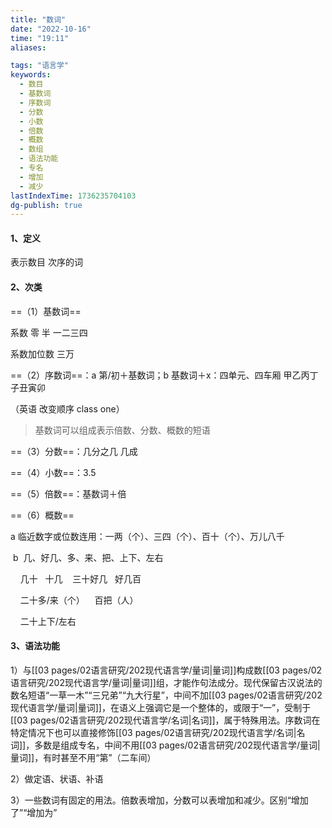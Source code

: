 ```yaml
---
title: "数词"
date: "2022-10-16"
time: "19:11"
aliases:

tags: "语言学"
keywords:
  - 数目
  - 基数词
  - 序数词
  - 分数
  - 小数
  - 倍数
  - 概数
  - 数组
  - 语法功能
  - 专名
  - 增加
  - 减少
lastIndexTime: 1736235704103
dg-publish: true
---
```

#### 1、定义

表示数目 次序的词

#### 2、次类

==（1）基数词==

系数 零 半 一二三四

系数加位数 三万

==（2）序数词==：a 第/初＋基数词；b 基数词＋x：四单元、四车厢 甲乙丙丁 子丑寅卯

（英语 改变顺序 class one）

> 基数词可以组成表示倍数、分数、概数的短语

==（3）分数==：几分之几 几成

==（4）小数==：3.5

==（5）倍数==：基数词＋倍

==（6）概数==

a 临近数字或位数连用：一两（个）、三四（个）、百十（个）、万儿八千

 b  几、好几、多、来、把、上下、左右

    几十   十几    三十好几   好几百

    二十多/来（个）    百把（人）

    二十上下/左右

#### 3、语法功能

1）与[[03 pages/02语言研究/202现代语言学/量词\|量词]]构成数[[03 pages/02语言研究/202现代语言学/量词\|量词]]组，才能作句法成分。现代保留古汉说法的数名短语“一草一木”“三兄弟”“九大行星”，中间不加[[03 pages/02语言研究/202现代语言学/量词\|量词]]，在语义上强调它是一个整体的，或限于“一”，受制于[[03 pages/02语言研究/202现代语言学/名词\|名词]]，属于特殊用法。序数词在特定情况下也可以直接修饰[[03 pages/02语言研究/202现代语言学/名词\|名词]]，多数是组成专名，中间不用[[03 pages/02语言研究/202现代语言学/量词\|量词]]，有时甚至不用“第”（二车间）

2）做定语、状语、补语

3）一些数词有固定的用法。倍数表增加，分数可以表增加和减少。区别“增加了”“增加为”